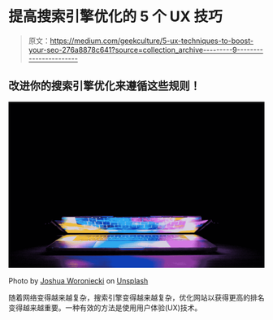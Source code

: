 # 提高搜索引擎优化的 5 个 UX 技巧

> 原文：<https://medium.com/geekculture/5-ux-techniques-to-boost-your-seo-276a8878c641?source=collection_archive---------9----------------------->

## 改进你的搜索引擎优化来遵循这些规则！

![](img/89fa960b8d8aab7272745bdf0eb30779.png)

Photo by [Joshua Woroniecki](https://unsplash.com/@joshua_j_woroniecki?utm_source=medium&utm_medium=referral) on [Unsplash](https://unsplash.com?utm_source=medium&utm_medium=referral)

随着网络变得越来越复杂，搜索引擎变得越来越复杂，优化网站以获得更高的排名变得越来越重要。一种有效的方法是使用用户体验(UX)技术。